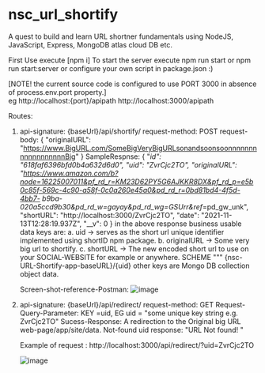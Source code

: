 # nsc_url_shortify
A quest to build and learn URL shortner fundamentals using NodeJS, JavaScript, Express, MongoDB atlas cloud DB etc.

First Use execute   [npm i]
To start the server execute  npm run start  or npm run start:server
or configure your own script in package.json :)

[NOTE! the current source code is configured to use PORT 3000  in absence of process.env.port property.]  
eg http://localhost:{port}/apipath http://localhost:3000/apipath

Routes:

1. api-signature: {baseUrl}/api/shortify/
   request-method: POST
    request-body: {
    "originalURL": "https://www.BigURL.com/SomeBigVeryBigURLsonandsoonsoonnnnnnnnnnnnnnnnnnBig"
    }
    SampleRespnse:
    {
      "_id": "618faf6396bfd0b4a632d6d0",
      "uid": "ZvrCjc2TO",
      "originalURL": "https://www.amazon.com/b?node=16225007011&pf_rd_r=KM23D62PY5G6AJKKR8DX&pf_rd_p=e5b0c85f-569c-4c90-a58f-0c0a260e45a0&pd_rd_r=0bd81bd4-4f5d-4bb7-             b9ba-020a5ccd9b30&pd_rd_w=gayay&pd_rd_wg=GSUrr&ref_=pd_gw_unk",
      "shortURL": "http://localhost:3000/ZvrCjc2TO",
      "date": "2021-11-13T12:28:19.937Z",
      "__v": 0
    }
    in the above response business usable data keys are: 
      a. uid -> serves as the short url unique identifier implemented using shortID npm package.
      b. originalURL -> Some very big url to shortify.
      c. shortURL -> The new encoded short url to use on your SOCIAL-WEBSITE for example or anywhere.  SCHEME """ {nsc-URL-Shortify-app-baseURL}/{uid}
      other keys are Mongo DB collection object data.
     
     Screen-shot-reference-Postman: ![image](https://user-images.githubusercontent.com/55528510/141645410-2de15d2e-d939-4a39-ab41-d516b73d6d2b.png)

      
2. api-signature: {baseUrl}/api/redirect/
    request-method: GET
    Request-Query-Parameter: KEY =uid,
                              EG uid = "some unique key string e.g. ZvrCjc2TO"
    Sucess-Response:
      A redirection to the Original big URL web-page/app/site/data.
    Not-found uid response:
     "URL Not found! "
     
     
     Example of request : http://localhost:3000/api/redirect/?uid=ZvrCjc2TO
     
     ![image](https://user-images.githubusercontent.com/55528510/141645400-e7378cb1-c888-4855-aa67-7850699bfed5.png)

